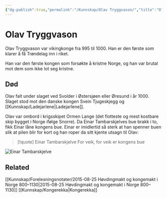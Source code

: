 ```yaml
---
{"dg-publish":true,"permalink":"/Kunnskap/Olav Tryggvason/","title":"Olav Tryggvason","tags":["historie"]}
---
```



# Olav Tryggvason
Olav Tryggvason var vikingkonge fra 995 til 1000. Han er den første som klarer å få Trøndelag inn i riket. 

Han var den første kongen som forsøkte å kristne Norge, og han var brutal mot dem som ikke lot seg kristne. 

## Død
Olav falt under slaget ved Svolder i Østersjøen eller Øresund i år 1000. Slaget stod mot den danske kongen Svein Tjugeskjegg og [[Kunnskap/Ladejarlene\|Ladejarlene]].

Olav var ombord i krigsskipet Ormen Lange (det flotteste og mest kostbare skip bygget i Norge ifølge Snorre). Da Einar Tambarskjelves bue brakk i to, fikk Einar låne kongens bue. Einar er imidlertid så sterk at han spenner buen slik at pilen blir for kort og han roper da sitt kjente utsagn til Olav: 

>[!quote] Einar Tambarskjelve
For veik, for veik er kongens bue
	
![Einar Tambarskjelve](https://media.snl.no/media/70346/standard_Einar_Tambarskjelve.jpg)

## Related
[[Kunnskap/Forelesningsnotater/2015-08-25 Høvdingmakt og kongemakt i Norge 800–1130\|2015-08-25 Høvdingmakt og kongemakt i Norge 800–1130]]
[[Kunnskap/Kongerekka\|Kongerekka]]
